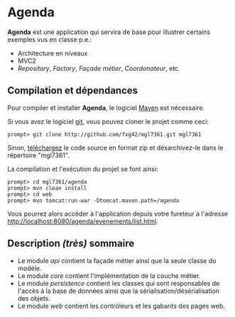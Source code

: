 Agenda
======

__Agenda__ est une application qui servira de base pour illustrer certains exemples vus en classe p.e.:

- Architecture en niveaux
- MVC2
- _Repository_, _Factory_, _Façade métier_, _Coordonateur_, etc.

Compilation et dépendances
--------------------------

Pour compiler et installer __Agenda__, le logiciel [Maven](http://maven.apache.org/download.html "Maven") est nécessaire.

Si vous avez le logiciel [git](http://git-scm.com/ "git"), vous pouvez cloner le projet comme ceci:

    prompt> git clone http://github.com/fxg42/mgl7361.git mgl7361

Sinon, [téléchargez](http://github.com/fxg42/mgl7361/zipball/master "zipball") le code source en format zip et désarchivez-le dans le répertoire "mgl7361".

La compilation et l'exécution du projet se font ainsi:

    prompt> cd mgl7361/agenda
    prompt> mvn clean install
    prompt> cd web
    prompt> mvn tomcat:run-war -Dtomcat.maven.path=/agenda

Vous pourrez alors accéder à l'application depuis votre fureteur à l'adresse [http://localhost:8080/agenda/evenements/list.html](http://localhost:8080/agenda/evenements/list.html).

Description _(très)_ sommaire
-----------------------------

- Le module _api_ contient la façade métier ainsi que la seule classe du modèle.
- Le module _core_ contient l'implémentation de la couche métier.
- Le module _persistence_ contient les classes qui sont responsables de l'accès à la base de données ainsi que la sérialisation/désérialisation des objets.
- Le module _web_ contient les contrôleurs et les gabarits des pages web.

